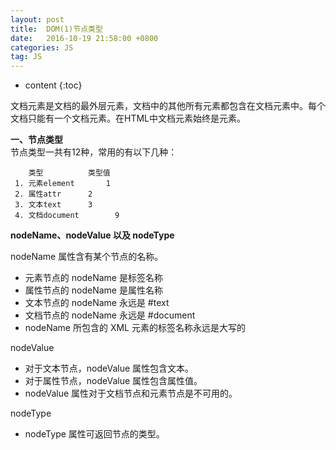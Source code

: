 ```yaml
---
layout: post
title:  DOM(1)节点类型
date:   2016-10-19 21:58:00 +0800
categories: JS
tag: JS
---
```


* content
{:toc}

文档元素是文档的最外层元素，文档中的其他所有元素都包含在文档元素中。每个文档只能有一个文档元素。在HTML中文档元素始终是<html>元素。  

**一、节点类型**  
节点类型一共有12种，常用的有以下几种：

```
 	类型          类型值
 1. 元素element		1
 2. 属性attr		2
 3. 文本text		3
 4. 文档document        9  
```

**nodeName、nodeValue 以及 nodeType**  

nodeName 属性含有某个节点的名称。  
- 元素节点的 nodeName 是标签名称  
- 属性节点的 nodeName 是属性名称  
- 文本节点的 nodeName 永远是 #text  
- 文档节点的 nodeName 永远是 #document    
- nodeName 所包含的 XML 元素的标签名称永远是大写的

nodeValue  
- 对于文本节点，nodeValue 属性包含文本。  
- 对于属性节点，nodeValue 属性包含属性值。    
- nodeValue 属性对于文档节点和元素节点是不可用的。  

nodeType
- nodeType 属性可返回节点的类型。  


